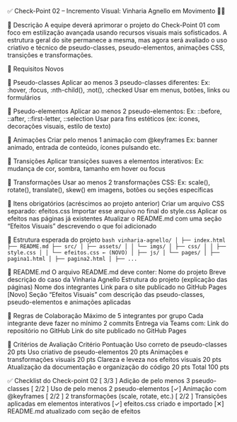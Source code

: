 ✅ Check-Point 02 – Incremento Visual: Vinharia Agnello em Movimento 🍷✨

🧠 Descrição
A equipe deverá aprimorar o projeto do Check-Point 01 com foco em estilização avançada usando recursos visuais mais sofisticados. A estrutura geral do site permanece a mesma, mas agora será avaliado o uso criativo e técnico de pseudo-classes, pseudo-elementos, animações CSS, transições e transformações.

📌 Requisitos Novos

🎯 Pseudo-classes
Aplicar ao menos 3 pseudo-classes diferentes:
Ex: :hover, :focus, :nth-child(), :not(), :checked
Usar em menus, botões, links ou formulários

🎯 Pseudo-elementos
Aplicar ao menos 2 pseudo-elementos:
Ex: ::before, ::after, ::first-letter, ::selection
Usar para fins estéticos (ex: ícones, decorações visuais, estilo de texto)

💫 Animações
Criar pelo menos 1 animação com @keyframes
Ex: banner animado, entrada de conteúdo, ícones pulsando etc.

🔄 Transições
Aplicar transições suaves a elementos interativos:
Ex: mudança de cor, sombra, tamanho em hover ou focus

🎢 Transformações
Usar ao menos 2 transformações CSS:
Ex: scale(), rotate(), translate(), skew() em imagens, botões ou seções específicas

🔧 Itens obrigatórios (acréscimos ao projeto anterior)
Criar um arquivo CSS separado: efeitos.css
Importar esse arquivo no final do style.css
Aplicar os efeitos nas páginas já existentes
Atualizar o README.md com uma seção “Efeitos Visuais” descrevendo o que foi adicionado

📁 Estrutura esperada do projeto
`bash vinharia-agnello/ │ ├── index.html ├── README.md ├── src/ │ ├── assets/ │ │ └── imgs/ │ ├── css/ │ │ ├── style.css │ │ └── efeitos.css ← (NOVO) │ ├── js/ │ └── pages/ │ ├── pagina1.html │ ├── pagina2.html │ ├── ... `

📄 README.md
O arquivo README.md deve conter:
Nome do projeto
Breve descrição do caso da Vinharia Agnello
Estrutura do projeto (explicação das páginas)
Nome dos integrantes
Link para o site publicado no GitHub Pages
[Novo] Seção “Efeitos Visuais” com descrição das pseudo-classes, pseudo-elementos e animações aplicadas

👥 Regras de Colaboração
Máximo de 5 integrantes por grupo
Cada integrante deve fazer no mínimo 2 commits
Entrega via Teams com:
Link do repositório no GitHub
Link do site publicado no GitHub Pages

🧪 Critérios de Avaliação
Critério Pontuação
Uso correto de pseudo-classes 20 pts
Uso criativo de pseudo-elementos 20 pts
Animações e transformações visuais 20 pts
Clareza e leveza nos efeitos visuais 20 pts
Atualização da documentação e organização do código 20 pts
Total 100 pts

✅ Checklist do Check-point 02
[ 3/3 ] Adição de pelo menos 3 pseudo-classes
[ 2/2 ] Uso de pelo menos 2 pseudo-elementos
[✓] Animação com @keyframes
[ 2/2 ] 2 transformações (scale, rotate, etc.)
[ 2/2 ] Transições aplicadas em elementos interativos
[✓] efeitos.css criado e importado
[✕] README.md atualizado com seção de efeitos
